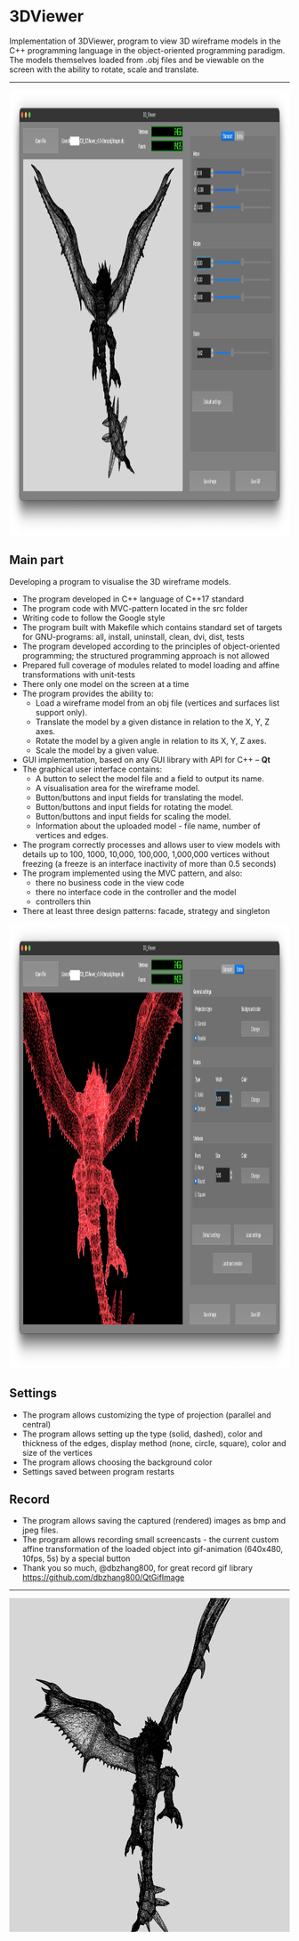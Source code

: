 # 3DViewer

Implementation of 3DViewer, program to view 3D wireframe models in the C++ programming language in the object-oriented programming paradigm. The models themselves loaded from .obj files and be viewable on the screen with the ability to rotate, scale and translate.
___
<img src="img/1.png" width="1400" height="800" alt="Main window"> 

## Main part

Developing a program to visualise the 3D wireframe models.

- The program developed in C++ language of C++17 standard
- The program code with MVC-pattern located in the src folder
- Writing code to follow the Google style
- The program built with Makefile which contains standard set of targets for GNU-programs: all, install, uninstall, clean, dvi, dist, tests
- The program developed according to the principles of object-oriented programming; the structured programming approach is not allowed
- Prepared full coverage of modules related to model loading and affine transformations with unit-tests
- There only one model on the screen at a time
- The program provides the ability to:
    - Load a wireframe model from an obj file (vertices and surfaces list support only).
    - Translate the model by a given distance in relation to the X, Y, Z axes.
    - Rotate the model by a given angle in relation to its X, Y, Z axes.
    - Scale the model by a given value.
- GUI implementation, based on any GUI library with API for C++ – **Qt**
- The graphical user interface contains:
    - A button to select the model file and a field to output its name.
    - A visualisation area for the wireframe model.
    - Button/buttons and input fields for translating the model.
    - Button/buttons and input fields for rotating the model.
    - Button/buttons and input fields for scaling the model.
    - Information about the uploaded model - file name, number of vertices and edges.
- The program correctly processes and allows user to view models with details up to 100, 1000, 10,000, 100,000, 1,000,000  vertices without freezing (a freeze is an interface inactivity of more than 0.5 seconds)
- The program implemented using the MVC pattern, and also:
    - there no business code in the view code
    - there no interface code in the controller and the model
    - controllers thin
- There at least three design patterns: facade, strategy and singleton

<img src="img/2.png" width="1400" height="800" alt="Settings">

## Settings

- The program allows customizing the type of projection (parallel and central)
- The program allows setting up the type (solid, dashed), color and thickness of the edges, display method (none, circle, square), color and size of the vertices
- The program allows choosing the background color
- Settings saved between program restarts

## Record

- The program allows saving the captured (rendered) images as bmp and jpeg files.
- The program allows recording small screencasts - the current custom affine transformation of the loaded object into gif-animation (640x480, 10fps, 5s) by a special button
- Thank you so much, @dbzhang800, for great record gif library https://github.com/dbzhang800/QtGifImage
 

 ___
 
<img src="img/3.GIF" width="800" height="600" alt="Gif"> 
